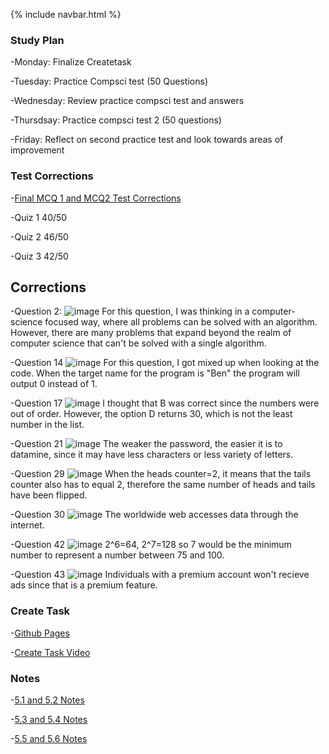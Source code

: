 {% include navbar.html %}

### Study Plan 

-Monday: Finalize Createtask

-Tuesday: Practice Compsci test (50 Questions)

-Wednesday: Review practice compsci test and answers

-Thursdsay: Practice compsci test 2 (50 questions)

-Friday: Reflect on second practice test and look towards areas of improvement

### Test Corrections
-[Final MCQ 1 and MCQ2 Test Corrections](https://docs.google.com/document/d/1n2XxUQ9tEeN3yHcW-92vR7cw_Mu3eRTrssRe2BFfdNY/edit?usp=sharing)

-Quiz 1 40/50

-Quiz 2 46/50

-Quiz 3 42/50
## Corrections
-Question 2: 
![image](https://user-images.githubusercontent.com/89223537/166812559-796408fe-0ff1-42bb-a01a-20eb6f2f8969.png)
For this question, I was thinking in a computer-science focused way, where all problems can be solved with an algorithm. However, there are many problems that expand beyond the realm of computer science that can't be solved with a single algorithm. 

-Question 14
![image](https://user-images.githubusercontent.com/89223537/166812961-ea942fd4-6caa-433c-b0ec-034edc4dd8d2.png)
For this question, I got mixed up when looking at the code. When the target name for the program is "Ben" the program will output 0 instead of 1. 

-Question 17
![image](https://user-images.githubusercontent.com/89223537/166813734-0cd228a6-af65-4de3-aa23-c2017c9fe4c0.png)
I thought that B was correct since the numbers were out of order. However, the option D returns 30, which is not the least number in the list. 

-Question 21 
![image](https://user-images.githubusercontent.com/89223537/166814638-3f188b61-20c1-40cf-986e-8d51389eae90.png)
The weaker the password, the easier it is to datamine, since it may have less characters or less variety of letters. 

-Question 29
![image](https://user-images.githubusercontent.com/89223537/166815106-99cccbd1-8202-4208-ad10-501a01669e37.png)
When the heads counter=2, it means that the tails counter also has to equal 2, therefore the same number of heads and tails have been flipped. 

-Question 30
![image](https://user-images.githubusercontent.com/89223537/166815352-b3191632-b2f6-4798-b2c5-b709adcfaf6e.png)
The worldwide web accesses data through the internet.

-Question 42
![image](https://user-images.githubusercontent.com/89223537/166815574-251e2917-4d16-4765-88df-c4723b54f67d.png)
2^6=64, 2^7=128 so 7 would be the minimum number to represent a number between 75 and 100. 

-Question 43
![image](https://user-images.githubusercontent.com/89223537/166815955-5621c11a-6e87-4ae3-9443-ed262e7e8524.png)
Individuals with a premium account won't recieve ads since that is a premium feature. 



### Create Task 

-[Github Pages](https://noahj214.github.io/NoahJengCSP/createtask)

-[Create Task Video](https://www.youtube.com/watch?v=tIFjXzPk2rs&feature=youtu.be)

### Notes

-[5.1 and 5.2 Notes](https://noahj214.github.io/NoahJengCSP/5.1&5.2notes)
 
-[5.3 and 5.4 Notes](https://noahj214.github.io/NoahJengCSP/5.3&5.4notes)

-[5.5 and 5.6 Notes](https://noahj214.github.io/NoahJengCSP/5.5&5.6notes)


  
